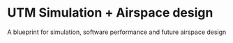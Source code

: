 # UTM Simulation + Airspace design

A blueprint for simulation, software performance and future airspace design
